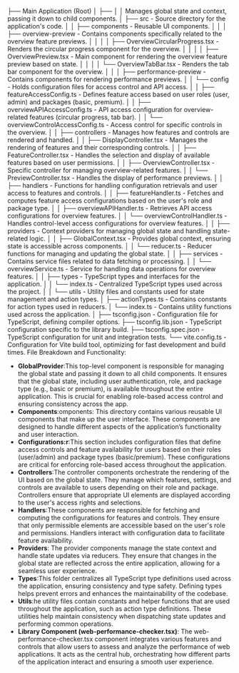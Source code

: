 ├── Main Application (Root)
│   ├── <GlobalProvider> 
│   │   Manages global state and context, passing it down to child components.
│   ├── src - Source directory for the application's code.
│   │   ├── components - Reusable UI components.
│   │   │   ├── overview-preview - Contains components specifically related to the overview feature previews.
│   │   │   │   ├── OverviewCircularProgress.tsx - Renders the circular progress component for the overview.
│   │   │   │   ├── OverviewPreview.tsx - Main component for rendering the overview feature preview based on state.
│   │   │   │   └── OverviewTabBar.tsx - Renders the tab bar component for the overview.
│   │   │   ├── performance-preview - Contains components for rendering performance previews.
│   │   └── config - Holds configuration files for access control and API access.
│   │       ├── featureAccessConfig.ts - Defines feature access based on user roles (user, admin) and packages (basic, premium).
│   │       ├── overviewAPIAccessConfig.ts - API access configuration for overview-related features (circular progress, tab bar).
│   │       └── overviewControlAccessConfig.ts - Access control for specific controls in the overview.
│   │   ├── controllers - Manages how features and controls are rendered and handled.
│   │       ├── DisplayController.tsx - Manages the rendering of features and their corresponding controls.
│   │       ├── FeatureController.tsx - Handles the selection and display of available features based on user permissions.
│   │       ├── OverviewController.tsx - Specific controller for managing overview-related features.
│   │       └── PreviewController.tsx - Handles the display of performance previews.
│   │   ├── handlers - Functions for handling configuration retrievals and user access to features and controls.
│   │       ├── featureHandler.ts - Fetches and computes feature access configurations based on the user's role and package type.
│   │       ├── overviewAPIHandler.ts - Retrieves API access configurations for overview features.
│   │       └── overviewControlHandler.ts - Handles control-level access configurations for overview features.
│   │   ├── providers - Context providers for managing global state and handling state-related logic.
│   │       ├── GlobalContext.tsx - Provides global context, ensuring state is accessible across components.
│   │       └── reducer.ts - Reducer functions for managing and updating the global state.
│   │   ├── services - Contains service files related to data fetching or processing.
│   │       └── overviewService.ts - Service for handling data operations for overview features.
│   │   ├── types - TypeScript types and interfaces for the application.
│   │       └── index.ts - Centralized TypeScript types used across the project.
│   │   └── utils - Utility files and constants used for state management and action types.
│           ├── actionTypes.ts - Contains constants for action types used in reducers.
│           └── index.ts - Contains utility functions used across the application.
│
├── tsconfig.json - Configuration file for TypeScript, defining compiler options.
├── tsconfig.lib.json - TypeScript configuration specific to the library build.
├── tsconfig.spec.json - TypeScript configuration for unit and integration tests.
└── vite.config.ts - Configuration for Vite build tool, optimizing for fast development and build times.
File Breakdown and Functionality:

- **GlobalProvider**:This top-level component is responsible for managing the global state and passing it down to all child components. It ensures that the global state, including user authentication, role, and package type (e.g., basic or premium), is available throughout the entire application. This is crucial for enabling role-based access control and ensuring consistency across the app.
- **Components**:omponents: This directory contains various reusable UI components that make up the user interface. These components are designed to handle different aspects of the application’s functionality and user interaction.
- **Configurations:r**:This section includes configuration files that define access controls and feature availability for users based on their roles (user/admin) and package types (basic/premium). These configurations are critical for enforcing role-based access throughout the application.
- **Controllers**:The controller components orchestrate the rendering of the UI based on the global state. They manage which features, settings, and controls are available to users depending on their role and package. Controllers ensure that appropriate UI elements are displayed according to the user's access rights and selections.
- **Handlers**:These components are responsible for fetching and computing the configurations for features and controls. They ensure that only permissible elements are accessible based on the user's role and permissions. Handlers interact with configuration data to facilitate feature availability.
- **Providers**: The provider components manage the state context and handle state updates via reducers. They ensure that changes in the global state are reflected across the entire application, allowing for a seamless user experience.
- **Types**:This folder centralizes all TypeScript type definitions used across the application, ensuring consistency and type safety. Defining types helps prevent errors and enhances the maintainability of the codebase.
- **Utils**:he utility files contain constants and helper functions that are used throughout the application, such as action type definitions. These utilities help maintain consistency when dispatching state updates and performing common operations.
- **Library Component (web-performance-checker.tsx)**: The web-performance-checker.tsx component integrates various features and controls that allow users to assess and analyze the performance of web applications. It acts as the central hub, orchestrating how different parts of the application interact and ensuring a smooth user experience.

